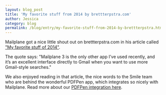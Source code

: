 ```yaml
---
layout: blog_post
title: 'My favorite stuff from 2014 by brettterpstra.com'
author: Jessica
category: blog
permalink: /blog/entry/my-favorite-stuff-from-2014-by-brettterpstra.html
---
```


Mailplane got a nice little shout out on brettterpstra.com in his article called ["My favorite stuff of 2014"](http://brettterpstra.com/2015/01/05/my-favorite-apps-of-2014-part-1/).

The quote says: "Mailplane 3 is the only other app I’ve used recently, and it’s an excellent interface directly to Gmail when you want to use more Gmail-style searches."

We also enjoyed reading in that article, the nice words to the Smile team who are behind the wonderful PDFPen app, which integrates so nicely with Mailplane. Read more about our [PDFPen integration here](/help/edit_attachments.html).